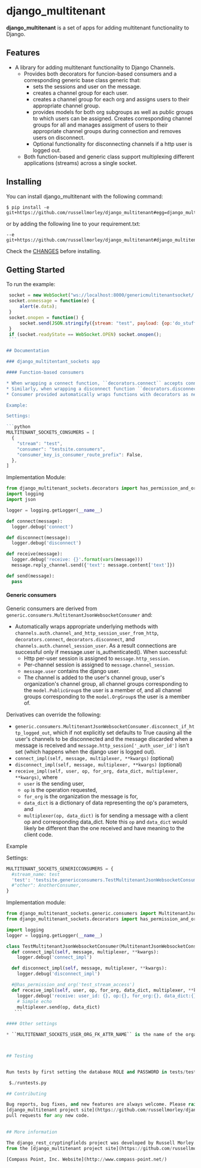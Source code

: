 # django_multitenant

**django_multitenant** is a set of apps for adding multitenant functionality to Django.

## Features

* A library for adding multitenant functionality to Django Channels.
    * Provides both decorators for funcion-based consumers and a corresponding generic base class generic that:
        * sets the sessions and user on the message.
        * creates a channel group for each user.
        * creates a channel group for each org and assigns users to their appropriate channel group.
        * provides models for both org subgroups as well as public groups to which users can be assigned. Creates corresponding channel groups for all and manages assigment of users to their appropriate channel groups during connection and removes users on disconnect.
        * Optional functionality for disconnecting channels if a http user is logged out.
     * Both function-based and generic class support multiplexing different applications (streams) across a single socket.

## Installing

You can install django_multitenant with the following command:

    $ pip install -e git+https://github.com/russellmorley/django_multitenant#egg=django_multitenant

or by adding the following line to your requirement.txt:

    --e git+https://github.com/russellmorley/django_multitenant#django_multitenant

Check the [CHANGES](https://github.com/russellmorley/django_multitenant/blob/master/CHANGES)
before installing.

## Getting Started

To run the example:

   ```javascript
    socket = new WebSocket("ws://localhost:8000/genericmultitenantsocket/'); 
    socket.onmessage = function(e) {
        alert(e.data); 
    } 
    socket.onopen = function() {
        socket.send(JSON.stringify({stream: "test", payload: {op:'do_stuff', for_org: 1, boo:'baa'}})); 
    } 
    if (socket.readyState == WebSocket.OPEN) socket.onopen();
    ```

## Documentation

### django_multitentant_sockets app

#### Function-based consumers

* When wrapping a connect function, ``decorators.connect`` accepts connections if the django user is_authenticated() and adds the channel to the user's channel group, user's organization's channel group, all channel groups corresponding to the ``model.PublicGroup``s the user is a member of, and all channel groups corresponding to the ``model.OrgGroup``s the user is a member of.
* Similarly, when wrapping a disconnect function ``decorators.disconnect`` removes the user from all channel groups and disconnects the socket.
* Consumer provided automatically wraps functions with decorators as needed and delegates implementation to functions in a separate implementation module.

Example:

Settings:

   ```python
   MULTITENANT_SOCKETS_CONSUMERS = [
     {
       "stream": "test",
       "consumer": "testsite.consumers",
       "consumer_key_is_consumer_route_prefix": False,
     },
   ]
   ```
   
Implementation Module:

   ```python
   from django_multitenant_sockets.decorators import has_permission_and_org
   import logging
   import json

   logger = logging.getLogger(__name__)

   def connect(message):
     logger.debug('connect')

   def disconnect(message):
     logger.debug('disconnect')

   def receive(message):
     logger.debug('receive: {}'.format(vars(message)))
     message.reply_channel.send({'text': message.content['text']})

   def send(message):
     pass
  ```

#### Generic consumers

Generic consumers are derived from ``generic.consumers.MultitenantJsonWebsocketConsumer`` and:

* Automatically wraps appropriate underlying methods with ``channels.auth.channel_and_http_session_user_from_http``, ``decorators.connect``, ``decorators.disconnect``, and ``channels.auth.channel_session_user``. As a result connections are successful only if message.user is_authenticated(). When successful:
    * Http per-user session is assigned to ``message.http_session``.
    * Per-channel session is assigned to ``message.channel_session``.
    * ``message.user`` contains the django user.
    * The channel is added to the user's channel group, user's organization's channel group, all channel groups corresponding to the ``model.PublicGroup``s the user is a member of, and all channel groups corresponding to the ``model.OrgGroup``s the user is a member of.

Derivatives can override the following:

* ``generic.consumers.MultitenantJsonWebsocketConsumer.disconnect_if_http_logged_out``, which if not explicitly set defaults to True causing all the user's channels to be disconnected and the message discarded when a message is received and  ``message.http_session['_auth_user_id']`` isn't set (which happens when the django user is logged out).
* ``connect_impl(self, message, multiplexer, **kwargs)`` (optional)
* ``disconnect_impl(self, message, multiplexer, **kwargs)`` (optional)
* ``receive_impl(self, user, op, for_org, data_dict, multiplexer, **kwargs)``, where 
    * ``user`` is the sending user, 
    * ``op`` is the operation requested, 
    * ``for_org`` is the organization the message is for, 
    * ``data_dict`` is a dictionary of data representing the op's parameters, and 
    * ``multiplexer(op, data_dict)`` is for sending a message with a client op and corresponding data_dict. Note this ``op`` and ``data_dict`` would likely be different than the one received and have meaning to the client code.
        
Example

Settings:

   ```python
   MULTITENANT_SOCKETS_GENERICCONSUMERS = {
     #stream_name: test
     'test': 'testsite.genericconsumers.TestMultitenantJsonWebsocketConsumer',
     #"other": AnotherConsumer,
   }
   ```

Implementation module:

   ```python
   from django_multitenant_sockets.generic.consumers import MultitenantJsonWebsocketConsumer
   from django_multitenant_sockets.decorators import has_permission_and_org

   import logging
   logger = logging.getLogger(__name__)

   class TestMultitenantJsonWebsocketConsumer(MultitenantJsonWebsocketConsumer):
     def connect_impl(self, message, multiplexer, **kwargs):
       logger.debug('connect_impl')

     def disconnect_impl(self, message, multiplexer, **kwargs):
       logger.debug('disconnect_impl')

     #@has_permission_and_org('test_stream_access')
     def receive_impl(self, user, op, for_org, data_dict, multiplexer, **kwargs):
       logger.debug('receive: user_id: {}, op:{}, for_org:{}, data_dict:{}'.format(user.pk, op, for_org, data_dict))
       # Simple echo
       multiplexer.send(op, data_dict)
      ```
      
#### Other settings

* ``MULTITENANT_SOCKETS_USER_ORG_FK_ATTR_NAME`` is the name of the organization foreign key attribute on users. This defaults to ``org`` if not set.



## Testing


Run tests by first setting the database ROLE and PASSWORD in tests/test_settings.py then executing the following command:

    $./runtests.py

## Contributing

Bug reports, bug fixes, and new features are always welcome. Please raise issues on the
[django_multitenant project site](https://github.com/russellmorley/django_multitenant), and submit
pull requests for any new code.

    
## More information

The django_rest_cryptingfields project was developed by Russell Morley. You can get the code
from the [django_multitenant project site](https://github.com/russellmorley/django_multitenant).
    
[Compass Point, Inc. Website](http://www.compass-point.net/)
